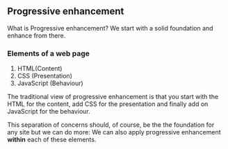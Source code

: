 ## Progressive enhancement
What is Progressive enhancement?  We start with a solid foundation and enhance from there.

### Elements of a web page

  1. HTML(Content)
  2. CSS (Presentation)
  3. JavaScript (Behaviour)

The traditional view of progressive enhancement is that you start with the HTML for the content, add CSS for the presentation and finally add on JavaScript for the behaviour.

This separation of concerns should, of course, be the the foundation for any site but we can do more:  We can also apply progressive enhancement **within** each of these elements.
